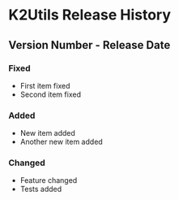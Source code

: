 # K2Utils Release History

## Version Number - Release Date

### Fixed

* First item fixed
* Second item fixed

### Added

* New item added
* Another new item added

### Changed

* Feature changed
* Tests added


